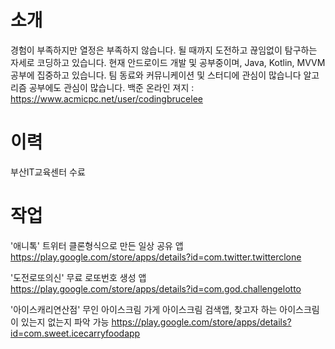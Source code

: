 # 소개
  경험이 부족하지만 열정은 부족하지 않습니다.
  될 때까지 도전하고 끊임없이 탐구하는 자세로 코딩하고 있습니다.
  현재 안드로이드 개발 및 공부중이며, Java, Kotlin, MVVM 공부에 집중하고 있습니다.
  팀 동료와 커뮤니케이션 및 스터디에 관심이 많습니다
  알고리즘 공부에도 관심이 많습니다. 백준 온라인 져지 : https://www.acmicpc.net/user/codingbrucelee
  
  
# 이력
  부산IT교육센터 수료
  
# 작업

'애니톡' 트위터 클론형식으로 만든 일상 공유 앱
https://play.google.com/store/apps/details?id=com.twitter.twitterclone

'도전로또의신' 무료 로또번호 생성 앱
https://play.google.com/store/apps/details?id=com.god.challengelotto

'아이스캐리연산점' 무인 아이스크림 가게 아이스크림 검색앱, 찾고자 하는 아이스크림이 있는지 없는지 파악 가능
https://play.google.com/store/apps/details?id=com.sweet.icecarryfoodapp


